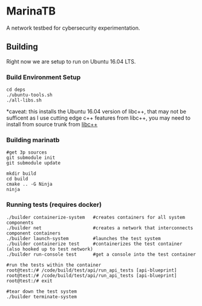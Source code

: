 # MarinaTB
A network testbed for cybersecurity experimentation.

## Building

Right now we are setup to run on Ubuntu 16.04 LTS.

### Build Environment Setup

```shell
cd deps
./ubuntu-tools.sh
./all-libs.sh
```

*caveat: this installs the Ubuntu 16.04 version of libc++, that may not be sufficent as I use cutting edge c++ features from libc++, you may need to install from source trunk from [libc++](http://libcxx.llvm.org/)

### Building marinatb

```shell
#get 3p sources
git submodule init
git submodule update

mkdir build
cd build
cmake .. -G Ninja
ninja
```

### Running tests (requires docker)
```shell
./builder containerize-system   #creates containers for all system components
./builder net                   #creates a network that interconnects component containers
./builder launch-system         #launches the test system
./builder containerize test     #containerizes the test container (also hooked up to test network)
./builder run-console test      #get a console into the test container

#run the tests within the container
root@test:/# /code/build/test/api/run_api_tests [api-blueprint]
root@test:/# /code/build/test/api/run_api_tests [api-blueprint]
root@test:/# exit

#tear down the test system
./builder terminate-system
```

